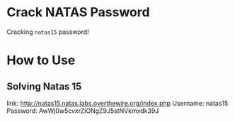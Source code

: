 # Crack NATAS Password

Cracking `natas15` password!

#
# How to Use

## Solving Natas 15 

link: http://natas15.natas.labs.overthewire.org/index.php
Username: natas15
Password: AwWj0w5cvxrZiONgZ9J5stNVkmxdk39J
